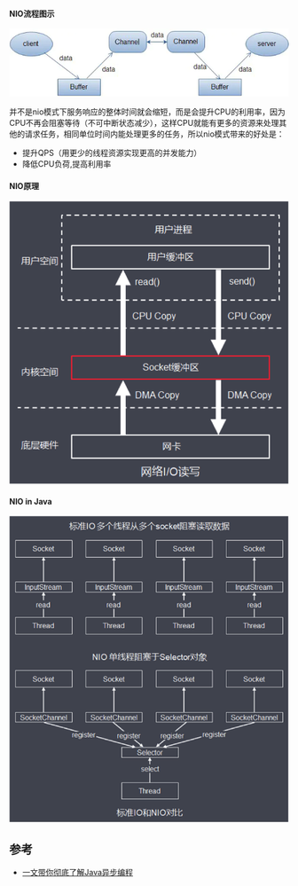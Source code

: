 #### NIO流程图示
![NIO](https://github.com/shukyoo/notes/blob/master/java/img/13449209-300fd48a7251c327.webp)

并不是nio模式下服务响应的整体时间就会缩短，而是会提升CPU的利用率，因为CPU不再会阻塞等待（不可中断状态减少），这样CPU就能有更多的资源来处理其他的请求任务，相同单位时间内能处理更多的任务，所以nio模式带来的好处是：    

* 提升QPS（用更少的线程资源实现更高的并发能力）
* 降低CPU负荷,提高利用率

#### NIO原理
![NIO原理](https://github.com/shukyoo/notes/blob/master/java/img/2020-10-09_16-17-08.png)

#### NIO in Java
![标准IO和NIO对比](https://github.com/shukyoo/notes/blob/master/java/img/2020-10-09_21-27-33.png)



## 参考
* [一文带你彻底了解Java异步编程](https://ifeve.com/%e4%b8%80%e6%96%87%e5%b8%a6%e4%bd%a0%e5%bd%bb%e5%ba%95%e4%ba%86%e8%a7%a3java%e5%bc%82%e6%ad%a5%e7%bc%96%e7%a8%8b/)
